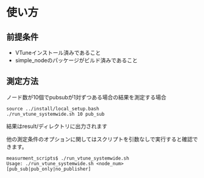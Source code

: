 # 使い方

## 前提条件
- VTuneインストール済みであること
- simple_nodeのパッケージがビルド済みであること

## 測定方法
ノード数が10個でpubsubが1対ずつある場合の結果を測定する場合
```
source ../install/local_setup.bash
./run_vtune_systemwide.sh 10 pub_sub
```
結果はresult/ディレクトリに出力されます

他の測定条件のオプションに関してはスクリプトを引数なしで実行すると確認できます。
```
measurment_scripts$ ./run_vtune_systemwide.sh
Usage: ./run_vtune_systemwide.sh <node_num> [pub_sub|pub_only|no_publisher]
```
